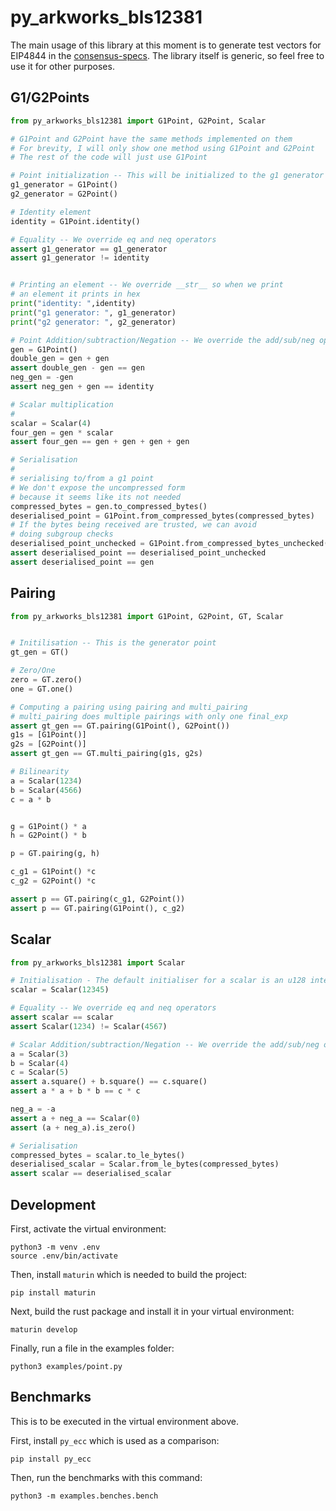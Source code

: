 # py_arkworks_bls12381

The main usage of this library at this moment is to generate test vectors for EIP4844 in the [consensus-specs](https://github.com/ethereum/consensus-specs/tree/master). The library itself is generic, so feel free to use it for other purposes.

## G1/G2Points

```python
from py_arkworks_bls12381 import G1Point, G2Point, Scalar

# G1Point and G2Point have the same methods implemented on them
# For brevity, I will only show one method using G1Point and G2Point 
# The rest of the code will just use G1Point

# Point initialization -- This will be initialized to the g1 generator 
g1_generator = G1Point()
g2_generator = G2Point()

# Identity element 
identity = G1Point.identity()

# Equality -- We override eq and neq operators
assert g1_generator == g1_generator
assert g1_generator != identity


# Printing an element -- We override __str__ so when we print
# an element it prints in hex
print("identity: ",identity)
print("g1 generator: ", g1_generator)
print("g2 generator: ", g2_generator)

# Point Addition/subtraction/Negation -- We override the add/sub/neg operators
gen = G1Point()
double_gen = gen + gen
assert double_gen - gen == gen
neg_gen = -gen
assert neg_gen + gen == identity

# Scalar multiplication
#
scalar = Scalar(4)
four_gen = gen * scalar
assert four_gen == gen + gen + gen + gen

# Serialisation
# 
# serialising to/from a g1 point
# We don't expose the uncompressed form 
# because it seems like its not needed
compressed_bytes = gen.to_compressed_bytes()
deserialised_point = G1Point.from_compressed_bytes(compressed_bytes)
# If the bytes being received are trusted, we can avoid
# doing subgroup checks
deserialised_point_unchecked = G1Point.from_compressed_bytes_unchecked(compressed_bytes)
assert deserialised_point == deserialised_point_unchecked
assert deserialised_point == gen
```

## Pairing

```python
from py_arkworks_bls12381 import G1Point, G2Point, GT, Scalar


# Initilisation -- This is the generator point
gt_gen = GT()

# Zero/One
zero = GT.zero()
one = GT.one()

# Computing a pairing using pairing and multi_pairing
# multi_pairing does multiple pairings with only one final_exp
assert gt_gen == GT.pairing(G1Point(), G2Point()) 
g1s = [G1Point()]
g2s = [G2Point()]
assert gt_gen == GT.multi_pairing(g1s, g2s)

# Bilinearity
a = Scalar(1234)
b = Scalar(4566)
c = a * b


g = G1Point() * a
h = G2Point() * b

p = GT.pairing(g, h)

c_g1 = G1Point() *c
c_g2 = G2Point() *c

assert p == GT.pairing(c_g1, G2Point())
assert p == GT.pairing(G1Point(), c_g2)
```

## Scalar

```python
from py_arkworks_bls12381 import Scalar

# Initialisation - The default initialiser for a scalar is an u128 integer
scalar = Scalar(12345)

# Equality -- We override eq and neq operators
assert scalar == scalar
assert Scalar(1234) != Scalar(4567)

# Scalar Addition/subtraction/Negation -- We override the add/sub/neg operators
a = Scalar(3)
b = Scalar(4)
c = Scalar(5)
assert a.square() + b.square() == c.square()
assert a * a + b * b == c * c

neg_a = -a
assert a + neg_a == Scalar(0)
assert (a + neg_a).is_zero()

# Serialisation
compressed_bytes = scalar.to_le_bytes()
deserialised_scalar = Scalar.from_le_bytes(compressed_bytes)
assert scalar == deserialised_scalar
```

##  Development

First, activate the virtual environment:

```
python3 -m venv .env
source .env/bin/activate
```

Then, install `maturin` which is needed to build the project:

```
pip install maturin
```

Next, build the rust package and install it in your virtual environment:

```
maturin develop
```

Finally, run a file in the examples folder:

```
python3 examples/point.py
```

## Benchmarks

This is to be executed in the virtual environment above.

First, install `py_ecc` which is used as a comparison:

```
pip install py_ecc
```

Then, run the benchmarks with this command:

```
python3 -m examples.benches.bench
```
